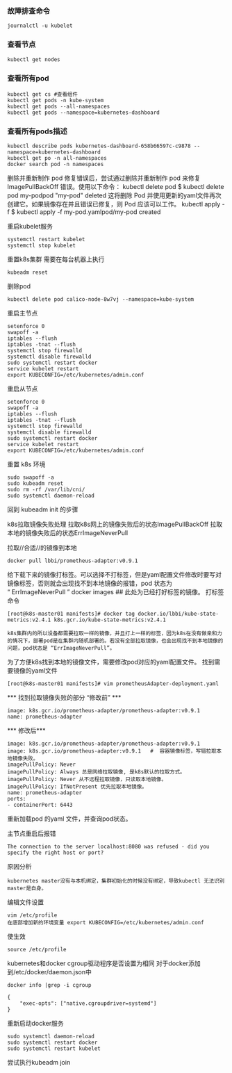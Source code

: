 ### 故障排查命令
```
journalctl -u kubelet
```
### 查看节点
```
kubectl get nodes
```

### 查看所有pod
```
kubectl get cs #查看组件
kubectl get pods -n kube-system
kubectl get pods --all-namespaces
kubectl get pods --namespace=kubernetes-dashboard
```

### 查看所有pods描述
```
kubectl describe pods kubernetes-dashboard-658b66597c-c9878 --namespace=kubernetes-dashboard
kubectl get po -n all-namespaces
docker search pod -n namespaces
```


删除并重新制作 pod
修复错误后，尝试通过删除并重新制作 pod 来修复 ImagePullBackOff 错误。使用以下命令：
kubectl delete pod
$ kubectl delete pod my-podpod "my-pod" deleted
这将删除 Pod 并使用更新的yaml文件再次创建它。如果镜像存在并且错误已修复，则 Pod 应该可以工作。
kubectl apply -f
$ kubectl apply -f my-pod.yamlpod/my-pod created

重启kubelet服务
```
systemctl restart kubelet
systemctl stop kubelet
```

重置k8s集群
需要在每台机器上执行
```
kubeadm reset
```
删除pod
```
kubectl delete pod calico-node-8w7vj --namespace=kube-system
```

重启主节点
```
setenforce 0
swapoff -a
iptables --flush
iptables -tnat --flush
systemctl stop firewalld
systemctl disable firewalld
sudo systemctl restart docker
service kubelet restart
export KUBECONFIG=/etc/kubernetes/admin.conf
```

重启从节点
```
setenforce 0
swapoff -a
iptables --flush
iptables -tnat --flush
systemctl stop firewalld
systemctl disable firewalld
sudo systemctl restart docker
service kubelet restart
export KUBECONFIG=/etc/kubernetes/admin.conf
```
重置 k8s 环境
```
sudo swapoff -a 
sudo kubeadm reset
sudo rm -rf /var/lib/cni/
sudo systemctl daemon-reload
```
回到 kubeadm init 的步骤


k8s拉取镜像失败处理 
拉取k8s网上的镜像失败后的状态ImagePullBackOff 
拉取本地的镜像失败后的状态ErrImageNeverPull
<!-- 使用 kubectl describe pod <pod-name> 命令查看 Pod 的状态和相关事件。 -->

拉取//合适//的镜像到本地
```
docker pull lbbi/prometheus-adapter:v0.9.1
```
给下载下来的镜像打标签。可以选择不打标签，但是yaml配置文件修改时要写对镜像标签，否则就会出现找不到本地镜像的报错，pod 状态为 “ ErrImageNeverPull ”
docker images    ## 此处为已经打好标签的镜像。
打标签命令
```
[root@k8s-master01 manifests]# docker tag docker.io/lbbi/kube-state-metrics:v2.4.1 k8s.gcr.io/kube-state-metrics:v2.4.1
```

```
k8s集群内的所以设备都需要拉取一样的镜像，并且打上一样的标签，因为k8s在没有做亲和力的情况下，部署pod是在集群内随机部署的。若没有全部拉取镜像，也会出现找不到本地镜像的问题，pod状态是 “ErrImageNeverPull”。
```

为了方便k8s找到本地的镜像文件，需要修改pod对应的yaml配置文件。
找到需要镜像的yaml文件
```
[root@k8s-master01 manifests]# vim prometheusAdapter-deployment.yaml
```
***  找到拉取镜像失败的部分  “修改前”  ***
```
image: k8s.gcr.io/prometheus-adapter/prometheus-adapter:v0.9.1
name: prometheus-adapter
```
*** 修改后***
```
image: k8s.gcr.io/prometheus-adapter/prometheus-adapter:v0.9.1
image: k8s.gcr.io/prometheus-adapter:v0.9.1   #  容器镜像标签，写错拉取本地镜像失败。
imagePullPolicy: Never                       
imagePullPolicy: Always 总是网络拉取镜像, 是k8s默认的拉取方式。
imagePullPolicy: Never 从不远程拉取镜像，只读取本地镜像。
imagePullPolicy: IfNotPresent 优先拉取本地镜像。
name: prometheus-adapter 
ports:
- containerPort: 6443
```
重新加载pod 的yaml 文件，并查询pod状态。



主节点重启后报错
```
The connection to the server localhost:8080 was refused - did you specify the right host or port?
```
原因分析
```
kubernetes master没有与本机绑定，集群初始化的时候没有绑定，导致kubectl 无法识别master是自身。
```
编辑文件设置
```
vim /etc/profile
在底部增加新的环境变量 export KUBECONFIG=/etc/kubernetes/admin.conf
```
使生效​
```
source /etc/profile
```

kubernetes和docker cgroup驱动程序是否设置为相同
对于docker添加到/etc/docker/daemon.json中
```
docker info |grep -i cgroup
```

```
{
    "exec-opts": ["native.cgroupdriver=systemd"]
}
```
重新启动docker服务
```
sudo systemctl daemon-reload
sudo systemctl restart docker
sudo systemctl restart kubelet
```
尝试执行kubeadm join
